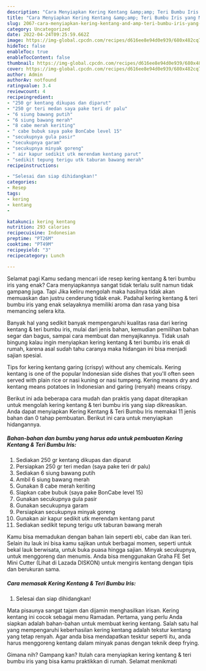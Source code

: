 ```yaml
---
description: "Cara Menyiapkan Kering Kentang &amp;amp; Teri Bumbu Iris yang Menggugah Selera, Buat Buka Puasa Enak Banget"
title: "Cara Menyiapkan Kering Kentang &amp;amp; Teri Bumbu Iris yang Menggugah Selera, Buat Buka Puasa Enak Banget"
slug: 2067-cara-menyiapkan-kering-kentang-and-amp-teri-bumbu-iris-yang-menggugah-selera-buat-buka-puasa-enak-banget
category: Uncategorized
date: 2022-04-24T09:25:59.662Z
image: https://img-global.cpcdn.com/recipes/d616ee8e94d0e939/680x482cq70/kering-kentang-teri-bumbu-iris-foto-resep-utama.jpg
hideToc: false
enableToc: true
enableTocContent: false
thumbnail: https://img-global.cpcdn.com/recipes/d616ee8e94d0e939/680x482cq70/kering-kentang-teri-bumbu-iris-foto-resep-utama.jpg
cover: https://img-global.cpcdn.com/recipes/d616ee8e94d0e939/680x482cq70/kering-kentang-teri-bumbu-iris-foto-resep-utama.jpg
author: Admin
authorAv: notfound
ratingvalue: 3.4
reviewcount: 4
recipeingredient:
- "250 gr kentang dikupas dan diparut"
- "250 gr teri medan saya pake teri dr palu"
- "6 siung bawang putih"
- "6 siung bawang merah"
- "8 cabe merah keriting"
- " cabe bubuk saya pake BonCabe level 15"
- "secukupnya gula pasir"
- "secukupnya garam"
- "secukupnya minyak goreng"
- " air kapur sedikit utk merendam kentang parut"
- "sedikit tepung terigu utk taburan bawang merah"
recipeinstructions:

- "Selesai dan siap dihidangkan!"
categories:
- Resep
tags:
- kering
- kentang
- 

katakunci: kering kentang  
nutrition: 293 calories
recipecuisine: Indonesian
preptime: "PT26M"
cooktime: "PT49M"
recipeyield: "3"
recipecategory: Lunch

---
```



Selamat pagi Kamu sedang mencari ide resep kering kentang &amp; teri bumbu iris yang enak? Cara menyiapkannya sangat tidak terlalu sulit namun tidak gampang juga. Tapi Jika keliru mengolah maka hasilnya tidak akan memuaskan dan justru cenderung tidak enak. Padahal kering kentang &amp; teri bumbu iris yang enak selayaknya memiliki aroma dan rasa yang bisa memancing selera kita.


Banyak hal yang sedikit banyak mempengaruhi kualitas rasa dari kering kentang &amp; teri bumbu iris, mulai dari jenis bahan, kemudian pemilihan bahan segar dan bagus, sampai cara membuat dan menyajikannya. Tidak usah bingung kalau ingin menyiapkan kering kentang &amp; teri bumbu iris enak di rumah, karena asal sudah tahu caranya maka hidangan ini bisa menjadi sajian spesial.

Tips for kering kentang garing (crispy) without any chemicals. Kering kentang is one of the popular Indonesian side dishes that you&#39;ll often seen served with plain rice or nasi kuning or nasi tumpeng. Kering means dry and kentang means potatoes in Indonesian and garing (renyah) means crispy.


Berikut ini ada beberapa cara mudah dan praktis yang dapat diterapkan untuk mengolah kering kentang &amp; teri bumbu iris yang siap dikreasikan. Anda dapat menyiapkan Kering Kentang &amp; Teri Bumbu Iris memakai 11 jenis bahan dan 0 tahap pembuatan. Berikut ini cara untuk menyiapkan hidangannya.

<!--inarticleads1-->

##### Bahan-bahan dan bumbu yang harus ada untuk pembuatan Kering Kentang &amp; Teri Bumbu Iris:

1. Sediakan 250 gr kentang dikupas dan diparut
1. Persiapkan 250 gr teri medan (saya pake teri dr palu)
1. Sediakan 6 siung bawang putih
1. Ambil 6 siung bawang merah
1. Gunakan 8 cabe merah keriting
1. Siapkan  cabe bubuk (saya pake BonCabe level 15)
1. Gunakan secukupnya gula pasir
1. Gunakan secukupnya garam
1. Persiapkan secukupnya minyak goreng
1. Gunakan  air kapur sedikit utk merendam kentang parut
1. Sediakan sedikit tepung terigu utk taburan bawang merah


Kamu bisa memadukan dengan bahan lain seperti ebi, cabe dan ikan teri. Selain itu lauk ini bisa kamu sajikan untuk berbagai momen, seperti untuk bekal lauk berwisata, untuk buka puasa hingga sajian. Minyak secukupnya, untuk menggoreng dan menumis. Anda bisa menggunakan Graha FE Set Mini Cutter (Lihat di Lazada DISKON) untuk mengiris kentang dengan tipis dan berukuran sama. 

<!--inarticleads2-->

##### Cara memasak Kering Kentang &amp; Teri Bumbu Iris:


1. Selesai dan siap dihidangkan!

Mata pisaunya sangat tajam dan dijamin menghasilkan irisan. Kering kentang ini cocok sebagai menu Ramadan. Pertama, yang perlu Anda siapkan adalah bahan-bahan untuk membuat kering kentang. Salah satu hal yang mempengaruhi keberhasilan kering kentang adalah tekstur kentang yang tetap renyah. Agar anda bisa mendapatkan tesktur seperti itu, anda harus menggoreng kentang dalam minyak panas dengan teknik deep frying. 

Gimana nih? Gampang kan? Itulah cara menyiapkan kering kentang &amp; teri bumbu iris yang bisa kamu praktikkan di rumah. Selamat menikmati

